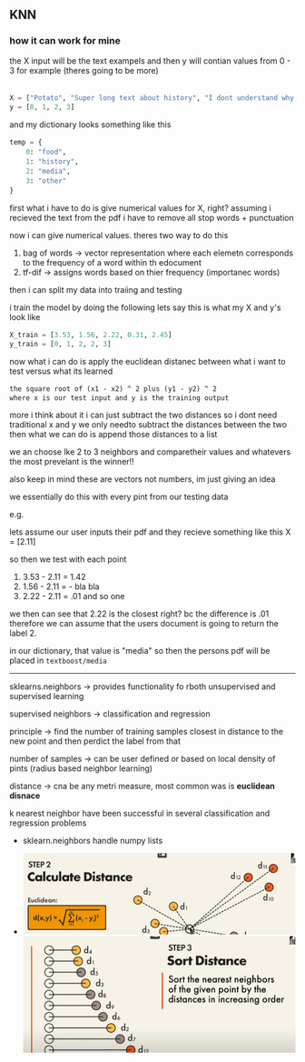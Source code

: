 ## KNN

### how it can work for mine

the X input will be the text exampels and then y will contian values from 0 - 3 for example (theres going to be more)

```py

X = ["Potato", "Super long text about history", "I dont understand why tiktok is weird.", "Super long other text"]
y = [0, 1, 2, 3]

```

and my dictionary looks something like this

```py
temp = {
    0: "food",
    1: "history",
    2: "media",
    3: "other"
}
```

first what i have to do is give numerical values for X, right?
assuming i recieved the text from the pdf i have to remove all stop words + punctuation

now i can give numerical values. theres two way to do this

1. bag of words -> vector representation where each elemetn corresponds to the frequency of a word within th edocument
2. tf-dif -> assigns words based on thier frequency (importanec words)

then i can split my data into traiing and testing

i train the model by doing the following
lets say this is what my X and y's look like

```py
X_train = [3.53, 1.56, 2.22, 0.31, 2.45]
y_train = [0, 1, 2, 2, 3]
```

now what i can do is apply the euclidean distanec between what i want to test versus what its learned

```
the square root of (x1 - x2) ^ 2 plus (y1 - y2) ^ 2
where x is our test input and y is the training output
```

more i think about it i can just subtract the two distances so i dont need traditional x and y
we only needto subtract the distances between the two
then what we can do is append those distances to a list

we an choose lke 2 to 3 neighbors and comparetheir values and whatevers the most prevelant is the winner!!

also keep in mind these are vectors not numbers, im just giving an idea

we essentially do this with every pint from our testing data

e.g.

lets assume our user inputs their pdf and they recieve something like this
X = [2.11]

so then we test with each point

1. 3.53 - 2.11 = 1.42
2. 1.56 - 2.11 = - bla bla
3. 2.22 - 2.11 = .01
   and so one

we then can see that 2.22 is the closest right? bc the difference is .01
therefore we can assume that the users document is going to return the label 2.

in our dictionary, that value is "media" so then the persons pdf will be placed in `textboost/media`

---

sklearns.neighbors -> provides functionality fo rboth unsupervised and supervised learning

supervised neighbors -> classification and regression

principle -> find the number of training samples closest in distance to the new point and then perdict the label from that

number of samples -> can be user defined or based on local density of pints (radius based neighbor learning)

distance -> cna be any metri measure, most common was is **euclidean disnace**

k nearest neighbor have been successful in several classification and regression problems

- sklearn.neighbors handle numpy lists

- ![Alt text](image.png)
  ![Alt text](image-1.png)
